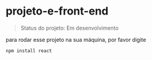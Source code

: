 <h1>projeto-e-front-end</h1>

> Status do projeto: Em desenvolvimento

para rodar esse projeto na sua máquina, por favor digite 
```
npm install react 

